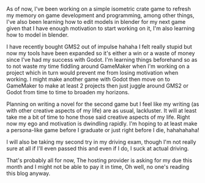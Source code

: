 
 As of now, I've been working on a simple isometric crate game to refresh my memory on game development and programming, among other things, I've also been learning how to edit models in blender for my next game given that I have enough motivation to start working on it, I'm also learning how to model in blender.




 I have recently bought GMS2 out of impulse hahaha I felt really stupid but now my tools have been expanded so it's either a win or a waste of money since I've had my success with Godot. I'm learning things beforehand so as to not waste my time fiddling around GameMaker when I'm working on a project which in turn would prevent me from losing motivation when working. I might make another game with Godot then move on to GameMaker to make at least 2 projects then just juggle around GMS2 or Godot from time to time to broaden my horizons.




 Planning on writing a novel for the second game but I feel like my writing (as with other creative aspects of my life) are as usual, lackluster. It will at least take me a bit of time to hone those said creative aspects of my life. Right now my ego and motivation is dwindling rapidly. I'm hoping to at least make a persona-like game before I graduate or just right before I die, hahahahaha!




 I will also be taking my second try in my driving exam, though I'm not really sure at all if I'll even passed this and even if I do, I suck at actual driving.




 That's probably all for now, The hosting provider is asking for my due this month and I might not be able to pay it in time, Oh well, no one's reading this blog anyway.




  



